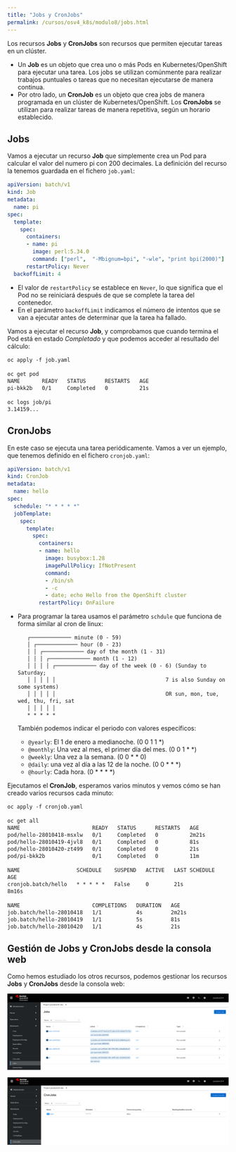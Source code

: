 ```yaml
---
title: "Jobs y CronJobs"
permalink: /cursos/osv4_k8s/modulo8/jobs.html
---
```


Los recursos **Jobs** y **CronJobs** son recursos que permiten ejecutar tareas en un clúster. 

* Un **Job** es un objeto que crea uno o más Pods en Kubernetes/OpenShift para ejecutar una tarea. Los jobs se utilizan comúnmente para realizar trabajos puntuales o tareas que no necesitan ejecutarse de manera continua. 
* Por otro lado, un **CronJob** es un objeto que crea jobs de manera programada en un clúster de Kubernetes/OpenShift. Los **CronJobs** se utilizan para realizar tareas de manera repetitiva, según un horario establecido. 

## Jobs

Vamos a ejecutar un recurso **Job** que simplemente crea un Pod para calcular el valor del numero pi con 200 decimales. La definición del recurso la tenemos guardada en el fichero `job.yaml`:

```yaml
apiVersion: batch/v1
kind: Job
metadata:
  name: pi
spec:
  template:
    spec:
      containers:
      - name: pi
        image: perl:5.34.0
        command: ["perl",  "-Mbignum=bpi", "-wle", "print bpi(2000)"]
      restartPolicy: Never
  backoffLimit: 4
```

* El valor de `restartPolicy` se establece en `Never`, lo que significa que el Pod no se reiniciará después de que se complete la tarea del contenedor.
* En el parámetro `backoffLimit` indicamos el número de intentos que se van a ejecutar antes de determinar que la tarea ha fallado.

Vamos a ejecutar el recurso **Job**, y comprobamos que cuando termina el Pod está en estado *Completado* y que podemos acceder al resultado del cálculo:

    oc apply -f job.yaml 
    
    oc get pod
    NAME       READY   STATUS      RESTARTS   AGE
    pi-bkk2b   0/1     Completed   0          21s
    
    oc logs job/pi
    3.14159...

## CronJobs

En este caso se ejecuta una tarea periódicamente. Vamos a ver un ejemplo, que tenemos definido en el fichero `cronjob.yaml`:

```yaml
apiVersion: batch/v1
kind: CronJob
metadata:
  name: hello
spec:
  schedule: "* * * * *"
  jobTemplate:
    spec:
      template:
        spec:
          containers:
          - name: hello
            image: busybox:1.28
            imagePullPolicy: IfNotPresent
            command:
            - /bin/sh
            - -c
            - date; echo Hello from the OpenShift cluster
          restartPolicy: OnFailure
```

* Para programar la tarea usamos el parámetro `schdule` que funciona de forma similar al cron de linux:

         ┌───────────── minute (0 - 59)
         │ ┌───────────── hour (0 - 23)
         │ │ ┌───────────── day of the month (1 - 31)
         │ │ │ ┌───────────── month (1 - 12)
         │ │ │ │ ┌───────────── day of the week (0 - 6) (Sunday to Saturday;
         │ │ │ │ │                                   7 is also Sunday on some systems)
         │ │ │ │ │                                   OR sun, mon, tue, wed, thu, fri, sat
         │ │ │ │ │
         * * * * *
    
  También podemos indicar el periodo con valores específicos: 
      
  * `@yearly`: El 1 de enero a medianoche. (0 0 1 1 *)
  * `@monthly`: Una vez al mes, el primer día del mes. (0 0 1 * *)
  * `@weekly`: Una vez a la semana. (0 0 * * 0)
  * `@daily`: una vez al día a las 12 de la noche. (0 0 * * *)
  * `@hourly`: Cada hora. (0 * * * *)

Ejecutamos el **CronJob**, esperamos varios minutos y vemos cómo se han creado varios recursos cada minuto:

    oc apply -f cronjob.yaml

    oc get all
    NAME                       READY   STATUS      RESTARTS   AGE
    pod/hello-28010418-msxlw   0/1     Completed   0          2m21s
    pod/hello-28010419-4jvl8   0/1     Completed   0          81s
    pod/hello-28010420-zt499   0/1     Completed   0          21s
    pod/pi-bkk2b               0/1     Completed   0          11m
    
    NAME                  SCHEDULE    SUSPEND   ACTIVE   LAST SCHEDULE   AGE
    cronjob.batch/hello   * * * * *   False     0        21s             8m16s

    NAME                       COMPLETIONS   DURATION   AGE
    job.batch/hello-28010418   1/1           4s         2m21s
    job.batch/hello-28010419   1/1           5s         81s
    job.batch/hello-28010420   1/1           4s         21s

## Gestión de Jobs y CronJobs desde la consola web

Como hemos estudiado los otros recursos, podemos gestionar los recursos **Jobs** y **CronJobs** desde la consola web:

![job](img/job1.png)

![job](img/job2.png)


